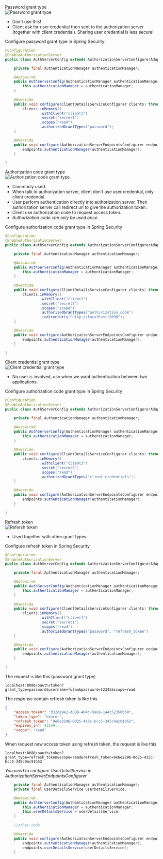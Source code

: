 Password grant type  
![Password grant type](https://chunincoder.files.wordpress.com/2020/12/passwordgrantytpe.png?w=656)  
* Don't use this!  
* Client ask for user credential then sent to the authorization server (together with client credential). Sharing user credential is less secure!  

Configure password grant type in Spring Security  
```java
@Configuration
@EnableAuthorizationServer
public class AuthServerConfig extends AuthorizationServerConfigurerAdapter {

    private final AuthenticationManager authenticationManager;

    @Autowired
    public AuthServerConfig(AuthenticationManager authenticationManager) {
        this.authenticationManager = authenticationManager;
    }
    
    @Override
    public void configure(ClientDetailsServiceConfigurer clients) throws Exception {
        clients.inMemory()
                .withClient("client1")
                .secret("secret1")
                .scopes("read")
                .authorizedGrantTypes("password");
    }

    @Override
    public void configure(AuthorizationServerEndpointsConfigurer endpoints) throws Exception {
        endpoints.authenticationManager(authenticationManager);
    }

}
```

Authorization code grant type  
![Authorization code grant type](https://chunincoder.files.wordpress.com/2020/12/authorizationcodegrantytpe-1.png?w=656)  
* Commonly used.  
* When talk to authorization server, client don't use user credential, only client credential.  
* User perform authentication directly into authorization server. Then authorization server call redirect url to give the authorization token.  
* Client use authorization code to request access token.  
* _Authorization code can only be used once._

Configure authorization code grant type in Spring Security
```java
@Configuration
@EnableAuthorizationServer
public class AuthServerConfig extends AuthorizationServerConfigurerAdapter {

    private final AuthenticationManager authenticationManager;

    @Autowired
    public AuthServerConfig(AuthenticationManager authenticationManager) {
        this.authenticationManager = authenticationManager;
    }
    
    @Override
    public void configure(ClientDetailsServiceConfigurer clients) throws Exception {
        clients.inMemory()
                .withClient("client2")
                .secret("secret2")
                .scopes("scope")
                .authorizedGrantTypes("authorization_code")
                .redirectUris("http://localhost:9090");
    }

    @Override
    public void configure(AuthorizationServerEndpointsConfigurer endpoints) throws Exception {
        endpoints.authenticationManager(authenticationManager);
    }

}
```


Client credential grant type  
![Client credential grant type](https://chunincoder.files.wordpress.com/2020/12/clientcredentialgrantytpe.png)  
* No user is involved, use when we want authentication between two applications.

Configure authorization code grant type in Spring Security
```java
@Configuration
@EnableAuthorizationServer
public class AuthServerConfig extends AuthorizationServerConfigurerAdapter {

    private final AuthenticationManager authenticationManager;

    @Autowired
    public AuthServerConfig(AuthenticationManager authenticationManager) {
        this.authenticationManager = authenticationManager;
    }
    
    @Override
    public void configure(ClientDetailsServiceConfigurer clients) throws Exception {
        clients.inMemory()
                .withClient("client3")
                .secret("secret3")
                .scopes("read")
                .authorizedGrantTypes("client_credentials");
    }

    @Override
    public void configure(AuthorizationServerEndpointsConfigurer endpoints) throws Exception {
        endpoints.authenticationManager(authenticationManager);
    }

}
```

Refresh token  
![Refersh token](https://chunincoder.files.wordpress.com/2020/12/refreshtoken.png)  
* Used together with other grant types.

Configure refresh token in Spring Security  
```java
@Configuration
@EnableAuthorizationServer
public class AuthServerConfig extends AuthorizationServerConfigurerAdapter {

    private final AuthenticationManager authenticationManager;

    @Autowired
    public AuthServerConfig(AuthenticationManager authenticationManager) {
        this.authenticationManager = authenticationManager;
    }
    
    @Override
    public void configure(ClientDetailsServiceConfigurer clients) throws Exception {
        clients.inMemory()
                .withClient("client1")
                .secret("secret1")
                .scopes("read")
                .authorizedGrantTypes("password", "refresh_token")
    }

    @Override
    public void configure(AuthorizationServerEndpointsConfigurer endpoints) throws Exception {
        endpoints.authenticationManager(authenticationManager);
    }

}
```  
The request is like this (password grant type)  
```text
localhost:8080/oauth/token?grant_type=password&username=fulan&password=12345&scope=read
```
The response contain refresh token is like this  
```json
{
    "access_token": "d32de9e2-d089-404c-9a8a-144c52350b50",
    "token_type": "bearer",
    "refresh_token": "9e6e2296-0d25-415c-bcc5-345c9ac91b52",
    "expires_in": 43199,
    "scope": "read"
}
```  
When request new access token using refresh token, the request is like this  
```text
localhost:8080/oauth/token?grant_type=refresh_token&scope=read&refresh_token=9e6e2296-0d25-415c-bcc5-345c9ac91b52
```

_You need to configure UserDetailService in AuthorizationServerEndpointsConfigurer_  
```java
    private final AuthenticationManager authenticationManager;
    private final UserDetailsService userDetailsService;

    @Autowired
    public AuthServerConfig(AuthenticationManager authenticationManager, UserDetailsService userDetailsService) {
        this.authenticationManager = authenticationManager;
        this.userDetailsService = userDetailsService;
    }
        
    //other code

    @Override
    public void configure(AuthorizationServerEndpointsConfigurer endpoints) throws Exception {
        endpoints.authenticationManager(authenticationManager);
        endpoints.userDetailsService(userDetailsService);
    }
```
